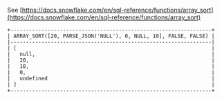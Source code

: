 See [https://docs.snowflake.com/en/sql-reference/functions/array_sort](https://docs.snowflake.com/en/sql-reference/functions/array_sort)
```
+-----------------------------------------------------------------+
| ARRAY_SORT([20, PARSE_JSON('NULL'), 0, NULL, 10], FALSE, FALSE) |
|-----------------------------------------------------------------|
| [                                                               |
|   null,                                                         |
|   20,                                                           |
|   10,                                                           |
|   0,                                                            |
|   undefined                                                     |
| ]                                                               |
+-----------------------------------------------------------------+
```
